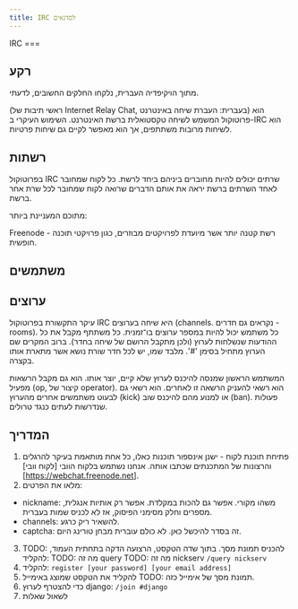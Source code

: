 ```yaml
---
title: IRC לסדנאים
---
```

<rtl>
IRC
===


רקע
---

מתוך הויקיפדיה העברית, נלקחו החלקים החשובים, לדעתי.

 (ראשי תיבות של Internet Relay Chat, בעברית: העברת שיחה באינטרנט) הוא פרוטוקול המשמש לשיחה טקסטואלית ברשת האינטרנט. השימוש העיקרי ב-IRC הוא לשיחות מרובות משתתפים, אך הוא מאפשר לקיים גם שיחות פרטיות.


רשתות
-----

בפרוטוקול IRC שרתים יכולים להיות מחוברים ביניהם ביחד לרשת. כל לקוח שמחובר לאחד השרתים ברשת יראה את אותם הדברים שרואה לקוח שמחובר לכל שרת אחר ברשת.

מתוכם המעניינת ביותר:

Freenode - רשת קטנה יותר אשר מיועדת לפרויקטים מבוזרים, כגון פרויקטי תוכנה חופשית.

משתמשים
-------

ערוצים
------
עיקר התקשורת בפרוטוקול IRC היא שיחה בערוצים (channels. נקראים גם חדרים - rooms). כל משתמש יכול להיות במספר ערוצים בו־זמנית. כל משתתף מקבל את כל ההודעות שנשלחות לערוץ (ולכן מתקבל הרושם של שיחה בחדר). ברוב המקרים שם הערוץ מתחיל בסימן '#'. מלבד שמו, יש לכל חדר שורת נושא אשר מתארת אותו בקצרה.

המשתמש הראשון שמנסה להיכנס לערוץ שלא קיים, יוצר אותו. הוא גם מקבל הרשאות מפעיל (op, קיצור של operator). הוא רשאי להעניק הרשאה זו לאחרים. הוא רשאי גם לבעוט משתמשים אחרים מהערוץ (kick) או למנוע מהם להיכנס שוב (ban). פעולות שנדרשות לעתים כנגד טרולים.


המדריך
------

1. פתיחת תוכנת לקוח - ישנן אינספור תוכנות כאלו, כל אחת מותאמת בעיקר להרגלים והרצונות של המתכנתים שכתבו אותה.
אנחנו נשתמש בלקוח הוובי [לקוח וובי][https://webchat.freenode.net].
2. מלאו את הפרטים:
 * nickname: משהו מקורי. אפשר גם להכות במקלדת. אפשר רק אותיות אנגלית, מספרים וחלק מסימני הפיסוק, אז לא לכניס שמות בעברית.
 * channels: להשאיר ריק כרגע.
 * captcha: זה בסדר להיכשל כאן. לא כולם עוברית מבחן טורינג היום.
3. TODO: להכניס תמונת מסך. בתוך שדה הטקסט, הרצועה הדקה בתחתית העמוד, להקליד:
  TODO: מה זה query
  TODO: מה זה nickserv
  `/query nickserv`
4. להקליד:
  `register [your password] [your email address]`
5. להקליד את הטקסט שמוצג באימייל TODO: תמונת מסך של אימייל כזה.
6. כדי להצטרף לערוץ django:
  `/join #django`
7. לשאול שאלות
</rtl>
